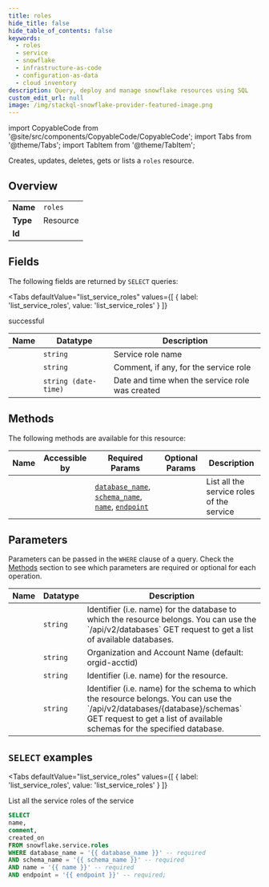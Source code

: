 ```yaml
--- 
title: roles
hide_title: false
hide_table_of_contents: false
keywords:
  - roles
  - service
  - snowflake
  - infrastructure-as-code
  - configuration-as-data
  - cloud inventory
description: Query, deploy and manage snowflake resources using SQL
custom_edit_url: null
image: /img/stackql-snowflake-provider-featured-image.png
---
```


import CopyableCode from '@site/src/components/CopyableCode/CopyableCode';
import Tabs from '@theme/Tabs';
import TabItem from '@theme/TabItem';

Creates, updates, deletes, gets or lists a <code>roles</code> resource.

## Overview
<table><tbody>
<tr><td><b>Name</b></td><td><code>roles</code></td></tr>
<tr><td><b>Type</b></td><td>Resource</td></tr>
<tr><td><b>Id</b></td><td><CopyableCode code="snowflake.service.roles" /></td></tr>
</tbody></table>

## Fields

The following fields are returned by `SELECT` queries:

<Tabs
    defaultValue="list_service_roles"
    values={[
        { label: 'list_service_roles', value: 'list_service_roles' }
    ]}
>
<TabItem value="list_service_roles">

successful

<table>
<thead>
    <tr>
    <th>Name</th>
    <th>Datatype</th>
    <th>Description</th>
    </tr>
</thead>
<tbody>
<tr>
    <td><CopyableCode code="name" /></td>
    <td><code>string</code></td>
    <td>Service role name</td>
</tr>
<tr>
    <td><CopyableCode code="comment" /></td>
    <td><code>string</code></td>
    <td>Comment, if any, for the service role</td>
</tr>
<tr>
    <td><CopyableCode code="created_on" /></td>
    <td><code>string (date-time)</code></td>
    <td>Date and time when the service role was created</td>
</tr>
</tbody>
</table>
</TabItem>
</Tabs>

## Methods

The following methods are available for this resource:

<table>
<thead>
    <tr>
    <th>Name</th>
    <th>Accessible by</th>
    <th>Required Params</th>
    <th>Optional Params</th>
    <th>Description</th>
    </tr>
</thead>
<tbody>
<tr>
    <td><a href="#list_service_roles"><CopyableCode code="list_service_roles" /></a></td>
    <td><CopyableCode code="select" /></td>
    <td><a href="#parameter-database_name"><code>database_name</code></a>, <a href="#parameter-schema_name"><code>schema_name</code></a>, <a href="#parameter-name"><code>name</code></a>, <a href="#parameter-endpoint"><code>endpoint</code></a></td>
    <td></td>
    <td>List all the service roles of the service</td>
</tr>
</tbody>
</table>

## Parameters

Parameters can be passed in the `WHERE` clause of a query. Check the [Methods](#methods) section to see which parameters are required or optional for each operation.

<table>
<thead>
    <tr>
    <th>Name</th>
    <th>Datatype</th>
    <th>Description</th>
    </tr>
</thead>
<tbody>
<tr id="parameter-database_name">
    <td><CopyableCode code="database_name" /></td>
    <td><code>string</code></td>
    <td>Identifier (i.e. name) for the database to which the resource belongs. You can use the `/api/v2/databases` GET request to get a list of available databases.</td>
</tr>
<tr id="parameter-endpoint">
    <td><CopyableCode code="endpoint" /></td>
    <td><code>string</code></td>
    <td>Organization and Account Name (default: orgid-acctid)</td>
</tr>
<tr id="parameter-name">
    <td><CopyableCode code="name" /></td>
    <td><code>string</code></td>
    <td>Identifier (i.e. name) for the resource.</td>
</tr>
<tr id="parameter-schema_name">
    <td><CopyableCode code="schema_name" /></td>
    <td><code>string</code></td>
    <td>Identifier (i.e. name) for the schema to which the resource belongs. You can use the `/api/v2/databases/&#123;database&#125;/schemas` GET request to get a list of available schemas for the specified database.</td>
</tr>
</tbody>
</table>

## `SELECT` examples

<Tabs
    defaultValue="list_service_roles"
    values={[
        { label: 'list_service_roles', value: 'list_service_roles' }
    ]}
>
<TabItem value="list_service_roles">

List all the service roles of the service

```sql
SELECT
name,
comment,
created_on
FROM snowflake.service.roles
WHERE database_name = '{{ database_name }}' -- required
AND schema_name = '{{ schema_name }}' -- required
AND name = '{{ name }}' -- required
AND endpoint = '{{ endpoint }}' -- required;
```
</TabItem>
</Tabs>
